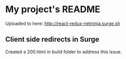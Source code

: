 # My project's README

Uploaded to here: http://react-redux-netninja.surge.sh

## Client side redirects in Surge

Created a 200.html in build folder to address this issue.
